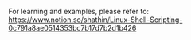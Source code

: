 For learning and examples, please refer to: https://www.notion.so/shathin/Linux-Shell-Scripting-0c791a8ae0514353bc7b17d7b2d1b426
